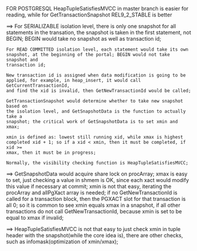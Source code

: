 FOR POSTGRESQL
HeapTupleSatisfiesMVCC in master branch is easier for reading, while for
GetTransactionSnapshot REL9_2_STABLE is better

==> For SERIALIZABLE isolation level, there is only one snapshot for all
	statements in the transation, the snapshot is taken in the first statement,
	not BEGIN; BEGIN would take no snapshot as well as transaction id;

	For READ COMMITTED isolation level, each statement would take its own
	snapshot, at the beginning of the portal; BEGIN would not take snapshot and
	transaction id;

	New transaction id is assigned when data modification is going to be
	applied, for example, in heap_insert, it would call GetCurrentTransactionId,
	and find the xid is invalid, then GetNewTransactionId would be called;

	GetTransactionSnapshot would determine whether to take new snapshot based on
	the isolation level, and GetSnapshotData is the function to actually take a
	snapshot; the critical work of GetSnapshotData is to set xmin and xmax;

	xmin is defined as: lowest still running xid, while xmax is highest
	completed xid + 1; so if a xid < xmin, then it must be completed, if xid >=
	xmax, then it must be in progress;

	Normally, the visibility checking function is HeapTupleSatisfiesMVCC;

==> GetSnapshotData would acquire share lock on procArray; xmax is easy to set,
	just checking a value in shmem is OK, since each xact would modify this
	value if necessary at commit; xmin is not that easy, iterating the procArray
	and allPgXact array is needed; if no GetNewTransactionId is called for a
	transaction block, then the PGXACT slot for that transaction is all 0; so it
	is common to see xmin equals xmax in a snapshot, if all other transactions
	do not call GetNewTransactionId, because xmin is set to be equal to xmax if
	invalid;

==> HeapTupleSatisfiesMVCC is not that easy to just check xmin in tuple header
	with the snapshot(while the core idea is), there are other checks, such as
	infomask(optimization of xmin/xmax);

